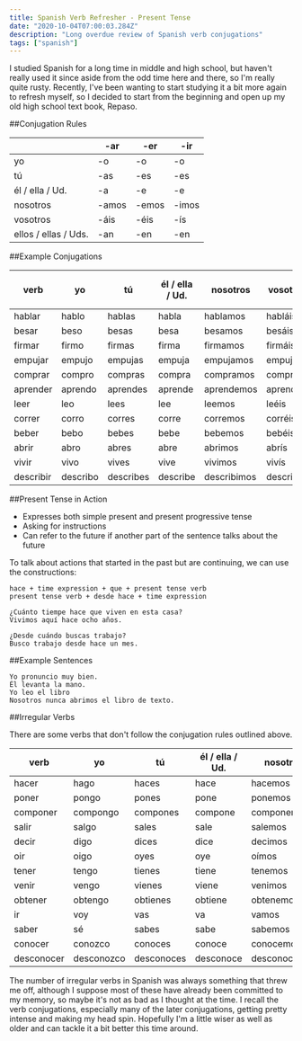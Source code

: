 ```yaml
---
title: Spanish Verb Refresher - Present Tense
date: "2020-10-04T07:00:03.284Z"
description: "Long overdue review of Spanish verb conjugations"
tags: ["spanish"]
---
```


I studied Spanish for a long time in middle and high school, but haven't really used it
since aside from the odd time here and there, so I'm really quite rusty.  Recently, I've
been wanting to start studying it a bit more again to refresh myself, so I decided to
start from the beginning and open up my old high school text book, Repaso.

##Conjugation Rules

| | -ar | -er | -ir |
|----|----|----|----|
| yo | -o | -o | -o |
| tú | -as | -es | -es |
| él / ella / Ud. | -a | -e | -e |
| nosotros | -amos | -emos | -imos |
| vosotros | -áis | -éis | -ís |
| ellos / ellas / Uds. | -an | -en | -en |

##Example Conjugations

| verb | yo | tú | él / ella / Ud. | nosotros | vosotros | ellos / ellas / Uds. |
|------|----|----|-----------------|----------|----------|----------------------|
| hablar | hablo | hablas | habla | hablamos | habláis | hablan |
| besar | beso | besas | besa | besamos | besáis | besan |
| firmar | firmo | firmas | firma | firmamos | firmáis | firman |
| empujar | empujo | empujas | empuja | empujamos | empujáis | empujan |
| comprar | compro | compras | compra | compramos | compráis | compran |
| aprender | aprendo | aprendes | aprende | aprendemos | aprendéis | aprenden |
| leer | leo | lees | lee | leemos | leéis | leen |
| correr | corro | corres | corre | corremos | corréis | corren |
| beber | bebo | bebes | bebe | bebemos | bebéis | beben |
| abrir | abro | abres | abre | abrimos | abrís | abren |
| vivir | vivo | vives | vive | vivimos | vivís | viven |
| describir | describo | describes | describe | describimos | describís | describen |

##Present Tense in Action

- Expresses both simple present and present progressive tense
- Asking for instructions
- Can refer to the future if another part of the sentence talks about the future

To talk about actions that started in the past but are continuing, we can use the constructions:

	hace + time expression + que + present tense verb
	present tense verb + desde hace + time expression

	¿Cuánto tiempe hace que viven en esta casa?
	Vivimos aquí hace ocho años.

	¿Desde cuándo buscas trabajo?
	Busco trabajo desde hace un mes.

##Example Sentences

	Yo pronuncio muy bien.
	Él levanta la mano.
	Yo leo el libro
	Nosotros nunca abrimos el libro de texto.

##Irregular Verbs

There are some verbs that don't follow the conjugation rules outlined above.

| verb | yo | tú | él / ella / Ud. | nosotros | vosotros | ellos / ellas / Uds. |
|------|----|----|-----------------|----------|----------|----------------------|
| hacer | hago | haces | hace | hacemos | hacéis | hacen |
| poner | pongo | pones | pone | ponemos | ponéis | ponen |
| componer | compongo | compones | compone | componemos | componéis | componen |
| salir | salgo | sales  | sale | salemos | salís | salen |
| decir | digo | dices | dice | decimos | decís | dicen |
| oir | oigo | oyes | oye | oímos | oís | oyen |
| tener | tengo | tienes | tiene | tenemos | tenéis | tienen |
| venir | vengo | vienes | viene | venimos | venís | vienen |
| obtener | obtengo | obtienes | obtiene | obtenemos | obtenéis | obtienen |
| ir | voy | vas | va | vamos | vais | van |
| saber | sé | sabes | sabe | sabemos | sabéis | saben |
| conocer | conozco | conoces | conoce | conocemos | conocéis | conocen |
| desconocer | desconozco | desconoces | desconoce | desconocemos | desconocéis | desconocen |

The number of irregular verbs in Spanish was always something that threw me off, although
I suppose most of these have already been committed to my memory, so maybe it's not as bad
as I thought at the time.  I recall the verb conjugations, especially many of the later
conjugations, getting pretty intense and making my head spin.  Hopefully I'm a little wiser
as well as older and can tackle it a bit better this time around.